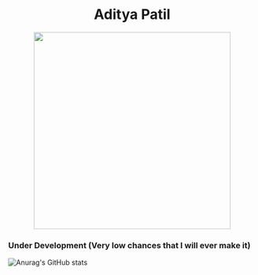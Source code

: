 <h1 align="center">
  Aditya Patil 
</h1>

<p align="center">
  <img src= "https://gifdb.com/images/high/hacker-with-black-mask-0ghpmuaehzhd6e17.webp", height = "400">
</p>

### Under Development (Very low chances that I will ever make it)

![Anurag's GitHub stats](https://github-readme-stats.vercel.app/api?username=PythonHacker24&show_icons=true&theme=dark)
